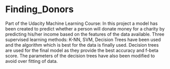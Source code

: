# Finding_Donors
Part of the Udacity Machine Learning Course:
In this project a model has been created to predict whether a person will donate money for a charity by predicting his/her income based on the features of the data available.
Three supervised learning methods: K-NN, SVM, Decision Trees have been used and the algorithm which is best for the data is finally used.
Decision trees are used for the final model as they provide the best accuracy and f-beta score. The parameters of the decision trees have also been modified to avoid over fitting of data.
